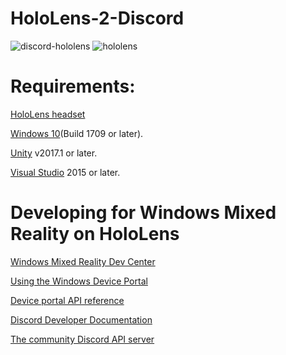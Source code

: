 # HoloLens-2-Discord

![discord-hololens](https://user-images.githubusercontent.com/18353476/35661167-39054d8c-06c5-11e8-95c4-e300958b2b64.jpg)
![hololens](https://user-images.githubusercontent.com/18353476/38452317-adefc5f0-39f6-11e8-84fd-9dbc2c9d16da.gif)

# Requirements:

[HoloLens headset](https://www.microsoft.com/en-us/hololens)

[Windows 10](https://www.microsoft.com/en-us/software-download/windows10)(Build 1709 or later).

[Unity](https://unity3d.com/) v2017.1 or later.

[Visual Studio](https://www.visualstudio.com/) 2015 or later.

# Developing for Windows Mixed Reality on HoloLens

[Windows Mixed Reality Dev Center](https://developer.microsoft.com/en-us/windows/mixed-reality)

[Using the Windows Device Portal](https://developer.microsoft.com/en-us/windows/mixed-reality/using_the_windows_device_portal)

[Device portal API reference ](https://developer.microsoft.com/en-us/windows/mixed-reality/device_portal_api_reference)

[Discord Developer Documentation](https://discordapp.com/developers/docs/intro)

[The community Discord API server](https://discordapp.com/invite/discord-API)
